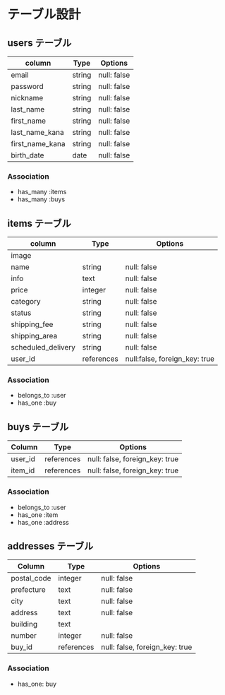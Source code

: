 # テーブル設計


## users テーブル
| column          | Type   | Options     |
| --------------- | ------ | ----------- |
| email           | string | null: false |
| password        | string | null: false |
| nickname        | string | null: false |
| last_name       | string | null: false |
| first_name      | string | null: false |
| last_name_kana  | string | null: false |
| first_name_kana | string | null: false |
| birth_date      | date   | null: false |


### Association

- has_many :items
- has_many :buys




## items テーブル
| column             | Type       | Options                       |
| ------------------ | ---------- | ----------------------------- |
| image              |            |                               |
| name               | string     | null: false                   |
| info               | text       | null: false                   |
| price              | integer    | null: false                   |
| category           | string     | null: false                   |
| status             | string     | null: false                   |
| shipping_fee       | string     | null: false                   |
| shipping_area      | string     | null: false                   |
| scheduled_delivery | string     | null: false                   |
| user_id            | references | null:false, foreign_key: true |


### Association

- belongs_to :user
- has_one :buy




## buys テーブル
| Column  | Type       | Options                        |
| ------- | ---------- | ------------------------------ |
| user_id | references | null: false, foreign_key: true |
| item_id | references | null: false, foreign_key: true |


### Association
- belongs_to :user
- has_one :item
- has_one :address




## addresses テーブル
| Column      | Type       | Options                        |
| ----------- | ---------- | ------------------------------ |
| postal_code | integer    | null: false                    |
| prefecture  | text       | null: false                    |
| city        | text       | null: false                    |
| address     | text       | null: false                    |
| building    | text       |                                |
| number      | integer    | null: false                    |
| buy_id      | references | null: false, foreign_key: true |


### Association
- has_one: buy
